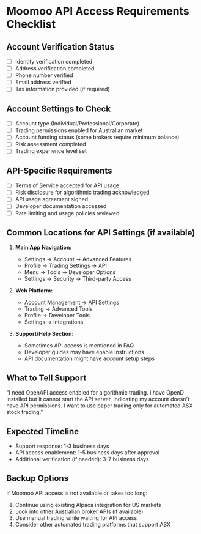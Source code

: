 # Moomoo API Access Requirements Checklist

## Account Verification Status
- [ ] Identity verification completed
- [ ] Address verification completed
- [ ] Phone number verified
- [ ] Email address verified
- [ ] Tax information provided (if required)

## Account Settings to Check
- [ ] Account type (Individual/Professional/Corporate)
- [ ] Trading permissions enabled for Australian market
- [ ] Account funding status (some brokers require minimum balance)
- [ ] Risk assessment completed
- [ ] Trading experience level set

## API-Specific Requirements
- [ ] Terms of Service accepted for API usage
- [ ] Risk disclosure for algorithmic trading acknowledged
- [ ] API usage agreement signed
- [ ] Developer documentation accessed
- [ ] Rate limiting and usage policies reviewed

## Common Locations for API Settings (if available)
1. **Main App Navigation:**
   - Settings → Account → Advanced Features
   - Profile → Trading Settings → API
   - Menu → Tools → Developer Options
   - Settings → Security → Third-party Access

2. **Web Platform:**
   - Account Management → API Settings
   - Trading → Advanced Tools
   - Profile → Developer Tools
   - Settings → Integrations

3. **Support/Help Section:**
   - Sometimes API access is mentioned in FAQ
   - Developer guides may have enable instructions
   - API documentation might have account setup steps

## What to Tell Support
"I need OpenAPI access enabled for algorithmic trading. I have OpenD installed but it cannot start the API server, indicating my account doesn't have API permissions. I want to use paper trading only for automated ASX stock trading."

## Expected Timeline
- Support response: 1-3 business days
- API access enablement: 1-5 business days after approval
- Additional verification (if needed): 3-7 business days

## Backup Options
If Moomoo API access is not available or takes too long:
1. Continue using existing Alpaca integration for US markets
2. Look into other Australian broker APIs (if available)
3. Use manual trading while waiting for API access
4. Consider other automated trading platforms that support ASX